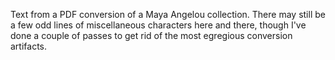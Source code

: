 Text from a PDF conversion of a Maya Angelou collection. There may still be a few odd lines of miscellaneous characters here and there, though I've done a couple of passes to get rid of the most egregious conversion artifacts.
